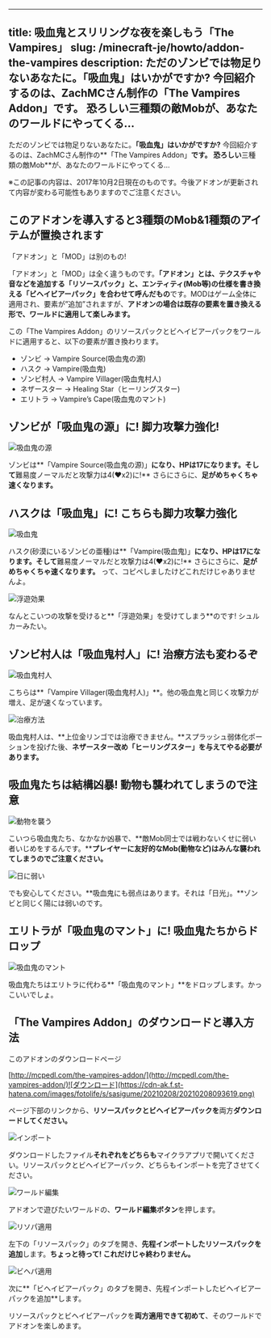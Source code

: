 
---
title: 吸血鬼とスリリングな夜を楽しもう「The Vampires」
slug: /minecraft-je/howto/addon-the-vampires
description: ただのゾンビでは物足りないあなたに。「吸血鬼」はいかがですか? 今回紹介するのは、ZachMCさん制作の「The Vampires Addon」です。 恐ろしい三種類の敵Mobが、あなたのワールドにやってくる…
---

[](https://www.napoan.com/wp-content/uploads/2017/10/5030323e819127d9b00e0bd689777ea1_xloigz.jfif)

ただのゾンビでは物足りないあなたに。**「吸血鬼」はいかがですか?** 今回紹介するのは、ZachMCさん制作の**「The Vampires Addon」**です。 恐ろしい**三種類の敵Mob**が、あなたのワールドにやってくる…

※この記事の内容は、2017年10月2日現在のものです。今後アドオンが更新されて内容が変わる可能性もありますのでご注意ください。

## このアドオンを導入すると3種類のMob&1種類のアイテムが置換されます

「アドオン」と「MOD」は別のもの!

「アドオン」と「MOD」は全く違うものです。**「アドオン」とは、テクスチャや音などを追加する「リソースパック」と、エンティティ(Mob等)の仕様を書き換える「ビヘイビアーパック」を合わせて呼んだもの**です。MODはゲーム全体に適用され、要素が”追加”されますが、**アドオンの場合は既存の要素を置き換える形で、ワールドに適用して楽しみます。**

この「The Vampires Addon」のリソースパックとビヘイビアーパックをワールドに適用すると、以下の要素が置き換わります。

*   ゾンビ → Vampire Source(吸血鬼の源)
*   ハスク → Vampire(吸血鬼)
*   ゾンビ村人 → Vampire Villager(吸血鬼村人)
*   ネザースター → Healing Star（ヒーリングスター)
*   エリトラ → Vampire’s Cape(吸血鬼のマント)

## ゾンビが「吸血鬼の源」に! 脚力攻撃力強化!

![吸血鬼の源](https://cdn-ak.f.st-hatena.com/images/fotolife/s/sasigume/20210208/20210208090729.png)

ゾンビは**「Vampire Source(吸血鬼の源)」**になり、HPは17になります。そして**難易度ノーマルだと攻撃力は4(♥x2)に!** さらにさらに、**足がめちゃくちゃ速くなります。**

## ハスクは「吸血鬼」に! こちらも脚力攻撃力強化

![吸血鬼](https://cdn-ak.f.st-hatena.com/images/fotolife/s/sasigume/20210208/20210208104411.png)

ハスク(砂漠にいるゾンビの亜種)は**「Vampire(吸血鬼)」**になり、HPは17になります。そして**難易度ノーマルだと攻撃力は4(♥x2)に!** さらにさらに、**足がめちゃくちゃ速くなります。** って、コピペしましたけどこれだけじゃありませんよ。

![浮遊効果](https://cdn-ak.f.st-hatena.com/images/fotolife/s/sasigume/20210208/20210208110641.png)

なんとこいつの攻撃を受けると**「浮遊効果」を受けてしまう**のです! シュルカーみたい。

## ゾンビ村人は「吸血鬼村人」に! 治療方法も変わるぞ

![吸血鬼村人](https://cdn-ak.f.st-hatena.com/images/fotolife/s/sasigume/20210208/20210208103603.png)

こちらは**「Vampire Villager(吸血鬼村人)」**。他の吸血鬼と同じく攻撃力が増え、足が速くなっています。

![治療方法](https://cdn-ak.f.st-hatena.com/images/fotolife/s/sasigume/20210208/20210208114156.jpg)

吸血鬼村人は、**上位金リンゴでは治療できません。**スプラッシュ弱体化ポーションを投げた後、**ネザースター改め「ヒーリングスター」を与えてやる必要があります。**

## 吸血鬼たちは結構凶暴! 動物も襲われてしまうので注意

![動物を襲う](https://cdn-ak.f.st-hatena.com/images/fotolife/s/sasigume/20210208/20210208090732.png)

こいつら吸血鬼たち、なかなか凶暴で、**敵Mob同士では戦わないくせに弱い者いじめをするんです。****プレイヤーに友好的なMob(動物など)はみんな襲われてしまうのでご注意ください。**

![日に弱い](https://cdn-ak.f.st-hatena.com/images/fotolife/s/sasigume/20210208/20210208114152.jpg)

でも安心してください。**吸血鬼にも弱点はあります。それは「日光」。**ゾンビと同じく陽には弱いのです。

## エリトラが「吸血鬼のマント」に! 吸血鬼たちからドロップ

![吸血鬼のマント](https://cdn-ak.f.st-hatena.com/images/fotolife/s/sasigume/20210208/20210208114201.jpg)

吸血鬼たちはエリトラに代わる**「吸血鬼のマント」**をドロップします。かっこいいでしょ。

## 「The Vampires Addon」のダウンロードと導入方法

このアドオンのダウンロードページ

[http://mcpedl.com/the-vampires-addon/](http://mcpedl.com/the-vampires-addon/)![ダウンロード](https://cdn-ak.f.st-hatena.com/images/fotolife/s/sasigume/20210208/20210208093619.png)

ページ下部のリンクから、**リソースパックとビヘイビアーパックを**両方**ダウンロードしてください。**

![インポート](https://cdn-ak.f.st-hatena.com/images/fotolife/s/sasigume/20210208/20210208093622.png)

ダウンロードしたファイル**それぞれをどちらも**マイクラアプリで開いてください。リソースパックとビヘイビアーパック、どちらもインポートを完了させてください。

![ワールド編集](https://cdn-ak.f.st-hatena.com/images/fotolife/s/sasigume/20210208/20210208093608.png)

アドオンで遊びたいワールドの、**ワールド編集ボタン**を押します。

![リソパ適用](https://cdn-ak.f.st-hatena.com/images/fotolife/s/sasigume/20210208/20210208093612.png)

左下の「リソースパック」のタブを開き、**先程インポートしたリソースパックを追加**します。**ちょっと待って! これだけじゃ終わりません。**

![ビヘパ適用](https://cdn-ak.f.st-hatena.com/images/fotolife/s/sasigume/20210208/20210208093616.png)

次に**「ビヘイビアーパック」のタブを開き、先程インポートしたビヘイビアーパックを追加**します。

リソースパックとビヘイビアーパックを**両方適用できて初めて**、そのワールドでアドオンを楽しめます。
